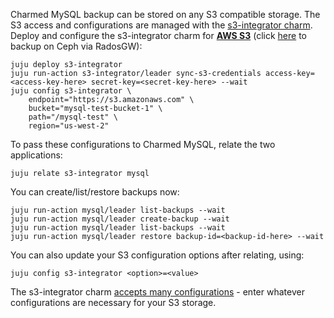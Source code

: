 Charmed MySQL backup can be stored on any S3 compatible storage. The S3 access and configurations are managed with the [s3-integrator charm](https://charmhub.io/s3-integrator). Deploy and configure the s3-integrator charm for **[AWS S3](https://aws.amazon.com/s3/)** (click [here](/t/charmed-mysql-how-to-configure-s3-for-radosgw/10318) to backup on Ceph via RadosGW):
```shell
juju deploy s3-integrator
juju run-action s3-integrator/leader sync-s3-credentials access-key=<access-key-here> secret-key=<secret-key-here> --wait
juju config s3-integrator \
    endpoint="https://s3.amazonaws.com" \
    bucket="mysql-test-bucket-1" \
    path="/mysql-test" \
    region="us-west-2"
```

To pass these configurations to Charmed MySQL, relate the two applications:
```shell
juju relate s3-integrator mysql
```

You can create/list/restore backups now:

```shell
juju run-action mysql/leader list-backups --wait
juju run-action mysql/leader create-backup --wait
juju run-action mysql/leader list-backups --wait
juju run-action mysql/leader restore backup-id=<backup-id-here> --wait
```

You can also update your S3 configuration options after relating, using:
```shell
juju config s3-integrator <option>=<value>
```

The s3-integrator charm [accepts many configurations](https://charmhub.io/s3-integrator/configure) - enter whatever configurations are necessary for your S3 storage.